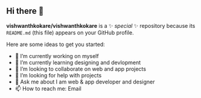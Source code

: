 ## Hi there 👋

**vishwanthkokare/vishwanthkokare** is a ✨ _special_ ✨ repository because its `README.md` (this file) appears on your GitHub profile.

Here are some ideas to get you started:

- 🔭 I’m currently working on myself
- 🌱 I’m currently learning designing and devlopment
- 👯 I’m looking to collaborate on web and app projects
- 🤔 I’m looking for help with projects
- 💬 Ask me about I am web & app developer and designer
- 📫 How to reach me: Email
